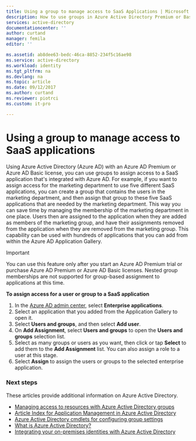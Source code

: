 ```yaml
---
title: Using a group to manage access to SaaS Applications | Microsoft Docs
description: How to use groups in Azure Active Directory Premium or Basic to assign access to SaaS applications that are integrated with Azure Active Directory.
services: active-directory
documentationcenter: ''
author: curtand
manager: femila
editor: ''

ms.assetid: ab8dee63-bedc-46ca-8852-234f5c16ae98
ms.service: active-directory
ms.workload: identity
ms.tgt_pltfrm: na
ms.devlang: na
ms.topic: article
ms.date: 09/12/2017
ms.author: curtand
ms.reviewer: piotrci
ms.custom: it-pro

---
```

# Using a group to manage access to SaaS applications
Using Azure Active Directory (Azure AD) with an Azure AD Premium or Azure AD Basic license, you can use groups to assign access to a SaaS application that's integrated with Azure AD. For example, if you want to assign access for the marketing department to use five different SaaS applications, you can create a group that contains the users in the marketing department, and then assign that group to these five SaaS applications that are needed by the marketing department. This way you can save time by managing the membership of the marketing department in one place. Users then are assigned to the application when they are added as members of the marketing group, and have their assignments removed from the application when they are removed from the marketing group. This capability can be used with hundreds of applications that you can add from within the Azure AD Application Gallery.

> [!IMPORTANT]
> You can use this feature only after you start an Azure AD Premium trial or purchase Azure AD Premium or Azure AD Basic licenses.
> Nested group memberships are not supported for group-based assignment to applications at this time.

**To assign access for a user or group to a SaaS application**

1. In the [Azure AD admin center](https://aad.portal.azure.com), select **Enterprise applications**.
2. Select an application that you added from the Application Gallery to open it.
3. Select **Users and groups**, and then select **Add user**.
4. On **Add Assignment**, select **Users and groups** to open the **Users and groups** selection list.
6. Select as many groups or users as you want, then click or tap **Select** to add them to the **Add Assignment** list. You can also assign a role to a user at this stage.
7. Select **Assign** to assign the users or groups to the selected enterprise application.

### Next steps
These articles provide additional information on Azure Active Directory.

* [Managing access to resources with Azure Active Directory groups](active-directory-manage-groups.md)
* [Article Index for Application Management in Azure Active Directory](active-directory-apps-index.md)
* [Azure Active Directory cmdlets for configuring group settings](active-directory-accessmanagement-groups-settings-cmdlets.md)
* [What is Azure Active Directory?](active-directory-whatis.md)
* [Integrating your on-premises identities with Azure Active Directory](active-directory-aadconnect.md)
